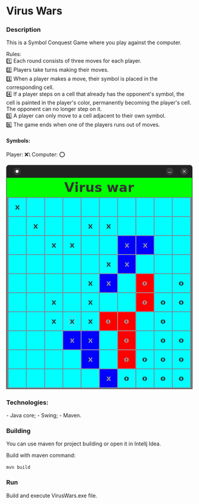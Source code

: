 <h1>Virus Wars</h1>
<h3>Description</h3>

This is a Symbol Conquest Game where you play against the computer.

Rules:\
1️⃣ Each round consists of three moves for each player.\
2️⃣ Players take turns making their moves.\
3️⃣ When a player makes a move, their symbol is placed in the corresponding cell.\
4️⃣ If a player steps on a cell that already has the opponent's symbol, the cell is painted in the player's color, permanently becoming the player's cell. The opponent can no longer step on it.\
5️⃣ A player can only move to a cell adjacent to their own symbol.\
6️⃣ The game ends when one of the players runs out of moves.


<h4>Symbols:</h4>
Player: ❌️\
Computer: ⭕

![game_screen](screenshots/Virus_wars_screen.png)


<h3>Technologies:</h3>
- Java core;
- Swing;
- Maven.

<h3>Building</h3>
You can use maven for project building or open it in Intellj Idea.

Build with maven command:

``mvn build``

<h3>Run</h3>
Build and execute VirusWars.exe file.
